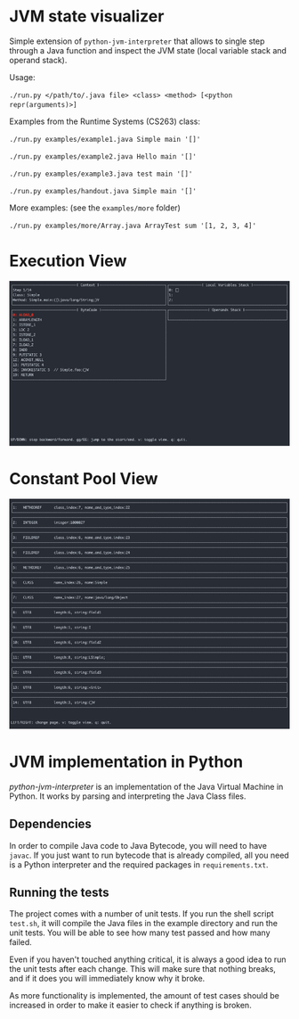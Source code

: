 # JVM state visualizer
Simple extension of `python-jvm-interpreter` that allows to single step through a Java function and inspect the JVM state (local variable stack and operand stack).

Usage:

`./run.py </path/to/.java file> <class> <method> [<python repr(arguments)>]`

Examples from the Runtime Systems (CS263) class:

`./run.py examples/example1.java Simple main '[]'`

`./run.py examples/example2.java Hello main '[]'`

`./run.py examples/example3.java test main '[]'`

`./run.py examples/handout.java Simple main '[]'`

More examples: (see the `examples/more` folder)

`./run.py examples/more/Array.java ArrayTest sum '[1, 2, 3, 4]'`

# Execution View
![Execution View](resources/execution_view.png)

# Constant Pool View
![Constant Pool View](resources/constant_pool_view.png)

# JVM implementation in Python
_python-jvm-interpreter_ is an implementation of the Java Virtual Machine in
Python. It works by parsing and interpreting the Java Class files.

## Dependencies
In order to compile Java code to Java Bytecode, you will need to have
`javac`. If you just want to run bytecode that is already compiled, all you need
is a Python interpreter and the required packages in `requirements.txt`.

## Running the tests
The project comes with a number of unit tests. If you run the shell script
`test.sh`, it will compile the Java files in the example directory and run the
unit tests. You will be able to see how many test passed and how many failed.

Even if you haven't touched anything critical, it is always a good idea to run
the unit tests after each change. This will make sure that nothing breaks, and
if it does you will immediately know why it broke.

As more functionality is implemented, the amount of test cases should be
increased in order to make it easier to check if anything is broken.
